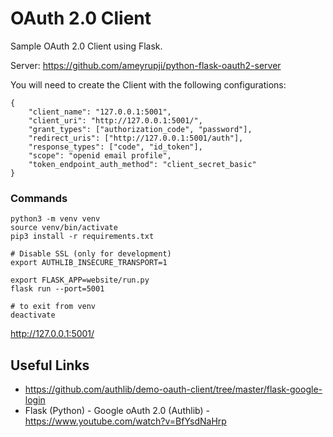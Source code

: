 # OAuth 2.0 Client

Sample OAuth 2.0 Client using Flask.

Server: https://github.com/ameyrupji/python-flask-oauth2-server

You will need to create the Client with the following configurations: 
```
{
    "client_name": "127.0.0.1:5001", 
    "client_uri": "http://127.0.0.1:5001/", 
    "grant_types": ["authorization_code", "password"], 
    "redirect_uris": ["http://127.0.0.1:5001/auth"], 
    "response_types": ["code", "id_token"], 
    "scope": "openid email profile", 
    "token_endpoint_auth_method": "client_secret_basic"
}

```

### Commands
```
python3 -m venv venv
source venv/bin/activate
pip3 install -r requirements.txt

# Disable SSL (only for development)
export AUTHLIB_INSECURE_TRANSPORT=1

export FLASK_APP=website/run.py
flask run --port=5001

# to exit from venv
deactivate
```


http://127.0.0.1:5001/

## Useful Links

- https://github.com/authlib/demo-oauth-client/tree/master/flask-google-login
- Flask (Python) - Google oAuth 2.0 (Authlib) -https://www.youtube.com/watch?v=BfYsdNaHrp
